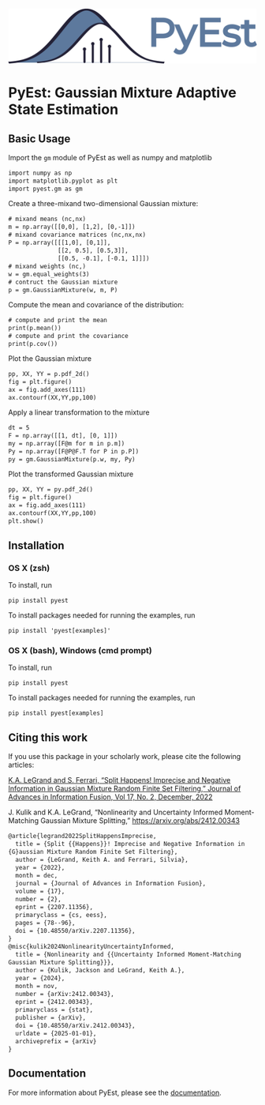 ![pyest_logo](./docs/image/pyest_logo.png)
# PyEst: Gaussian Mixture Adaptive State Estimation

## Basic Usage

Import the `gm` module of PyEst as well as numpy and matplotlib
```
import numpy as np
import matplotlib.pyplot as plt
import pyest.gm as gm
```

Create a three-mixand two-dimensional Gaussian mixture:
```
# mixand means (nc,nx)
m = np.array([[0,0], [1,2], [0,-1]])
# mixand covariance matrices (nc,nx,nx)
P = np.array([[[1,0], [0,1]],
              [[2, 0.5], [0.5,3]],
              [[0.5, -0.1], [-0.1, 1]]])
# mixand weights (nc,)
w = gm.equal_weights(3)
# contruct the Gaussian mixture
p = gm.GaussianMixture(w, m, P)
```

Compute the mean and covariance of the distribution:
```
# compute and print the mean
print(p.mean())
# compute and print the covariance
print(p.cov())
```

Plot the Gaussian mixture
```
pp, XX, YY = p.pdf_2d()
fig = plt.figure()
ax = fig.add_axes(111)
ax.contourf(XX,YY,pp,100)
```

Apply a linear transformation to the mixture
```
dt = 5
F = np.array([[1, dt], [0, 1]])
my = np.array([F@m for m in p.m])
Py = np.array([F@P@F.T for P in p.P])
py = gm.GaussianMixture(p.w, my, Py)
```

Plot the transformed Gaussian mixture
```
pp, XX, YY = py.pdf_2d()
fig = plt.figure()
ax = fig.add_axes(111)
ax.contourf(XX,YY,pp,100)
plt.show()
```

## Installation

### OS X (zsh)
To install, run
```shell
pip install pyest
```

To install packages needed for running the examples, run
 ```shell
pip install 'pyest[examples]'
```

### OS X (bash), Windows (cmd prompt)
To install, run
```shell
pip install pyest
```

To install packages needed for running the examples, run
 ```shell
pip install pyest[examples]
```


## Citing this work

If you use this package in your scholarly work, please cite the following articles:

[K.A. LeGrand and S. Ferrari, “Split Happens! Imprecise and Negative Information in Gaussian Mixture Random Finite Set Filtering,” Journal of Advances in Information Fusion,  Vol 17, No. 2, December, 2022](http://keithlegrand.com/wp/wp-content/uploads/2023/05/LeGrand-2022-Split-Happens-Imprecise-and-Negative-Information-in-Gaussian-Mixture-Random-Finite-Set-Filtering.pdf)

J. Kulik and K.A. LeGrand, “Nonlinearity and Uncertainty Informed Moment-Matching Gaussian Mixture Splitting,” https://arxiv.org/abs/2412.00343


```
@article{legrand2022SplitHappensImprecise,
  title = {Split {{Happens}}! Imprecise and Negative Information in {G}aussian Mixture Random Finite Set Filtering},
  author = {LeGrand, Keith A. and Ferrari, Silvia},
  year = {2022},
  month = dec,
  journal = {Journal of Advances in Information Fusion},
  volume = {17},
  number = {2},
  eprint = {2207.11356},
  primaryclass = {cs, eess},
  pages = {78--96},
  doi = {10.48550/arXiv.2207.11356},
}
@misc{kulik2024NonlinearityUncertaintyInformed,
  title = {Nonlinearity and {{Uncertainty Informed Moment-Matching Gaussian Mixture Splitting}}},
  author = {Kulik, Jackson and LeGrand, Keith A.},
  year = {2024},
  month = nov,
  number = {arXiv:2412.00343},
  eprint = {2412.00343},
  primaryclass = {stat},
  publisher = {arXiv},
  doi = {10.48550/arXiv.2412.00343},
  urldate = {2025-01-01},
  archiveprefix = {arXiv}
}

```

## Documentation

For more information about PyEst, please see the [documentation](https://pyest.readthedocs.io/en/latest/).
